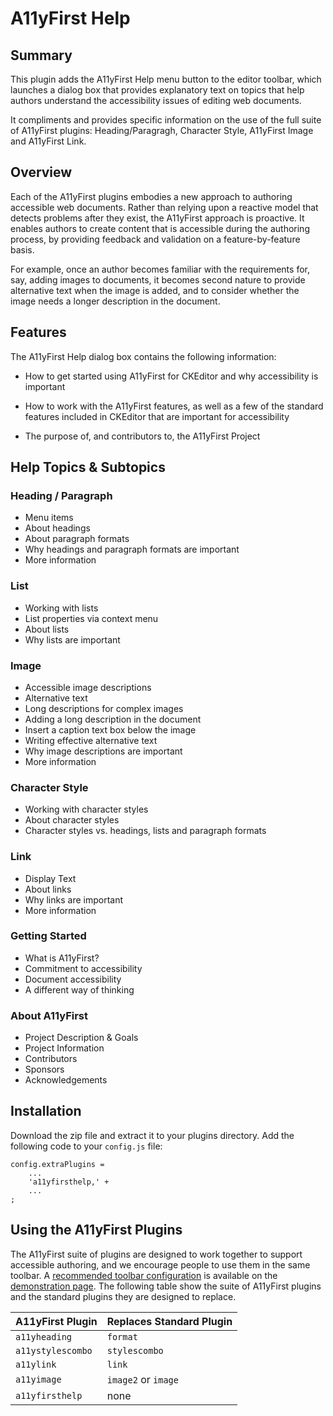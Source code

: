# A11yFirst Help

## Summary

This plugin adds the A11yFirst Help menu button to the editor toolbar, which
launches a dialog box that provides explanatory text on topics that help
authors understand the accessibility issues of editing web documents.

It compliments and provides specific information on the use of the full suite
of A11yFirst plugins: Heading/Paragragh, Character Style, A11yFirst Image and
A11yFirst Link.

## Overview

Each of the A11yFirst plugins embodies a new approach to authoring accessible
web documents. Rather than relying upon a reactive model that detects problems
after they exist, the A11yFirst approach is proactive. It enables authors to
create content that is accessible during the authoring process, by providing
feedback and validation on a feature-by-feature basis.

For example, once an author becomes familiar with the requirements for, say,
adding images to documents, it becomes second nature to provide alternative
text when the image is added, and to consider whether the image needs a longer
description in the document.

## Features

The A11yFirst Help dialog box contains the following information:

* How to get started using A11yFirst for CKEditor and why accessibility
  is important

* How to work with the A11yFirst features, as well as a few of the standard
  features included in CKEditor that are important for accessibility

* The purpose of, and contributors to, the A11yFirst Project

## Help Topics & Subtopics

### Heading / Paragraph

* Menu items
* About headings
* About paragraph formats
* Why headings and paragraph formats are important
* More information

### List

* Working with lists
* List properties via context menu
* About lists
* Why lists are important

### Image

* Accessible image descriptions
* Alternative text
* Long descriptions for complex images
* Adding a long description in the document
* Insert a caption text box below the image
* Writing effective alternative text
* Why image descriptions are important
* More information

### Character Style

* Working with character styles
* About character styles
* Character styles vs. headings, lists and paragraph formats

### Link

* Display Text
* About links
* Why links are important
* More information

### Getting Started

* What is A11yFirst?
* Commitment to accessibility
* Document accessibility
* A different way of thinking

### About A11yFirst

* Project Description & Goals
* Project Information
* Contributors
* Sponsors
* Acknowledgements

## Installation

Download the zip file and extract it to your plugins directory.
Add the following code to your `config.js` file:

```
config.extraPlugins =
    ...
    'a11yfirsthelp,' +
    ...
;
```

## Using the A11yFirst Plugins

The A11yFirst suite of plugins are designed to work together to support
accessible authoring, and we encourage people to use them in the same toolbar.
A [recommended toolbar configuration](https://go.illinois.edu/a11yfirst-config)
is available on the [demonstration page](https://go.illinois.edu/a11yfirst).
The following table show the suite of A11yFirst plugins and the standard plugins
they are designed to replace.

| A11yFirst Plugin  | Replaces Standard Plugin |
|-------------------|--------------------------|
| `a11yheading`     | `format` |
| `a11ystylescombo` | `stylescombo` |
| `a11ylink`        | `link` |
| `a11yimage`       | `image2` or `image` |
| `a11yfirsthelp`   | none |

<!--
## Developer Notes

### Adding or Removing Help Topics

To modify the help topics contained in this plug-in, the following steps are
required:

* In `plugin.js`, update the `config.a11yFirstHelpTopics` object. The
  sequential order of the properties in this object determines the order of
  the A11yFirst Help menu items and the help dialog menu buttons.

* In `dialogs/a11yfirst-help.js`, update the `contents.children.html` string
  to include the necessary `div` elements for the help topics.

* In the `content/en` subdirectory, add the Markdown files with content for
  the help topics.

* In `content/en/setLang.js`, update the properties of the object passed to
  the `setLang` function to include all of the help topics.

* Update `content/en/build.sh` to include the processing of the Markdown files
  that contain the content for all of the help topics.

### Using the `showdown` converter

A `showdown` extension is defined in `dialogs/a11yfirst-help.js` that allows
URLs such as image `src` values to be independent of the editor installation
path. The extension object is named `basePathExt`, and it is registered with
`showdown` using the name `basePath`.
-->
